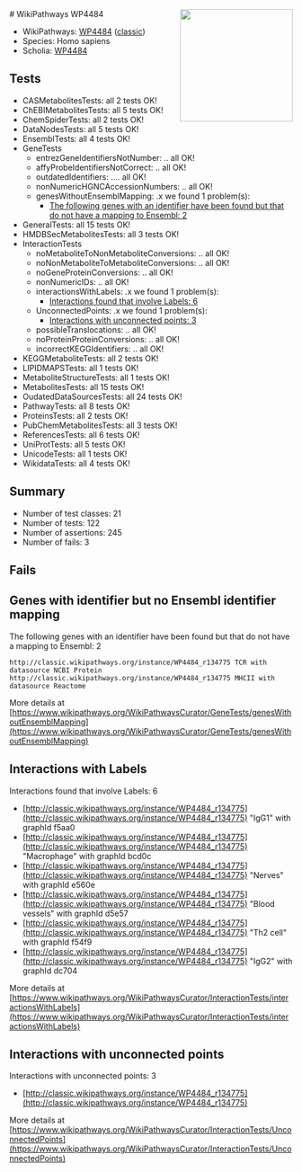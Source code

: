 <img style="float: right; width: 200px" src="https://upload.wikimedia.org/wikipedia/commons/thumb/8/83/Wplogo_with_text_500.png/640px-Wplogo_with_text_500.png" />
# WikiPathways WP4484

* WikiPathways: [WP4484](https://wikipathways.org/pathways/WP4484) ([classic](https://classic.wikipathways.org/instance/WP4484))
* Species: Homo sapiens
* Scholia: [WP4484](https://scholia.toolforge.org/wikipathways/WP4484)
## Tests
* CASMetabolitesTests: all 2 tests OK!
* ChEBIMetabolitesTests: all 5 tests OK!
* ChemSpiderTests: all 2 tests OK!
* DataNodesTests: all 5 tests OK!
* EnsemblTests: all 4 tests OK!
* GeneTests
    * entrezGeneIdentifiersNotNumber: .. all OK!
    * affyProbeIdentifiersNotCorrect: .. all OK!
    * outdatedIdentifiers: .... all OK!
    * nonNumericHGNCAccessionNumbers: .. all OK!
    * genesWithoutEnsemblMapping: .x we found 1 problem(s):
        * [The following genes with an identifier have been found but that do not have a mapping to Ensembl: 2](#40286d84)
* GeneralTests: all 15 tests OK!
* HMDBSecMetabolitesTests: all 3 tests OK!
* InteractionTests
    * noMetaboliteToNonMetaboliteConversions: .. all OK!
    * noNonMetaboliteToMetaboliteConversions: .. all OK!
    * noGeneProteinConversions: .. all OK!
    * nonNumericIDs: .. all OK!
    * interactionsWithLabels: .x we found 1 problem(s):
        * [Interactions found that involve Labels: 6](#630d267d)
    * UnconnectedPoints: .x we found 1 problem(s):
        * [Interactions with unconnected points: 3](#35a61adb)
    * possibleTranslocations: .. all OK!
    * noProteinProteinConversions: .. all OK!
    * incorrectKEGGIdentifiers: .. all OK!
* KEGGMetaboliteTests: all 2 tests OK!
* LIPIDMAPSTests: all 1 tests OK!
* MetaboliteStructureTests: all 1 tests OK!
* MetabolitesTests: all 15 tests OK!
* OudatedDataSourcesTests: all 24 tests OK!
* PathwayTests: all 8 tests OK!
* ProteinsTests: all 2 tests OK!
* PubChemMetabolitesTests: all 3 tests OK!
* ReferencesTests: all 6 tests OK!
* UniProtTests: all 5 tests OK!
* UnicodeTests: all 1 tests OK!
* WikidataTests: all 4 tests OK!


## Summary

* Number of test classes: 21
* Number of tests: 122
* Number of assertions: 245
* Number of fails: 3

## Fails

<a name="40286d84" />

## Genes with identifier but no Ensembl identifier mapping

The following genes with an identifier have been found but that do not have a mapping to Ensembl: 2
```
http://classic.wikipathways.org/instance/WP4484_r134775 TCR with datasource NCBI Protein
http://classic.wikipathways.org/instance/WP4484_r134775 MHCII with datasource Reactome
```

More details at [https://www.wikipathways.org/WikiPathwaysCurator/GeneTests/genesWithoutEnsemblMapping](https://www.wikipathways.org/WikiPathwaysCurator/GeneTests/genesWithoutEnsemblMapping)

<a name="630d267d" />

## Interactions with Labels

Interactions found that involve Labels: 6

* [http://classic.wikipathways.org/instance/WP4484_r134775](http://classic.wikipathways.org/instance/WP4484_r134775) "IgG1" with graphId f5aa0
* [http://classic.wikipathways.org/instance/WP4484_r134775](http://classic.wikipathways.org/instance/WP4484_r134775) "Macrophage" with graphId bcd0c
* [http://classic.wikipathways.org/instance/WP4484_r134775](http://classic.wikipathways.org/instance/WP4484_r134775) "Nerves" with graphId e560e
* [http://classic.wikipathways.org/instance/WP4484_r134775](http://classic.wikipathways.org/instance/WP4484_r134775) "Blood vessels" with graphId d5e57
* [http://classic.wikipathways.org/instance/WP4484_r134775](http://classic.wikipathways.org/instance/WP4484_r134775) "Th2 cell" with graphId f54f9
* [http://classic.wikipathways.org/instance/WP4484_r134775](http://classic.wikipathways.org/instance/WP4484_r134775) "IgG2" with graphId dc704


More details at [https://www.wikipathways.org/WikiPathwaysCurator/InteractionTests/interactionsWithLabels](https://www.wikipathways.org/WikiPathwaysCurator/InteractionTests/interactionsWithLabels)

<a name="35a61adb" />

## Interactions with unconnected points

Interactions with unconnected points: 3

* [http://classic.wikipathways.org/instance/WP4484_r134775](http://classic.wikipathways.org/instance/WP4484_r134775)


More details at [https://www.wikipathways.org/WikiPathwaysCurator/InteractionTests/UnconnectedPoints](https://www.wikipathways.org/WikiPathwaysCurator/InteractionTests/UnconnectedPoints)

